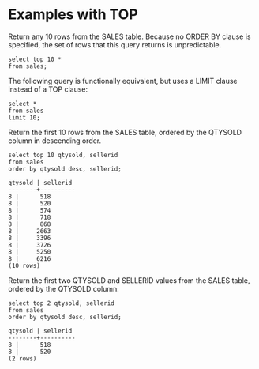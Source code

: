 # Examples with TOP<a name="r_Examples_with_TOP"></a>

Return any 10 rows from the SALES table\. Because no ORDER BY clause is specified, the set of rows that this query returns is unpredictable\.

```
select top 10 *
from sales;
```

The following query is functionally equivalent, but uses a LIMIT clause instead of a TOP clause:

```
select *
from sales
limit 10;
```

Return the first 10 rows from the SALES table, ordered by the QTYSOLD column in descending order\.

```
select top 10 qtysold, sellerid 
from sales
order by qtysold desc, sellerid;

qtysold | sellerid
--------+----------
8 |      518
8 |      520
8 |      574
8 |      718
8 |      868
8 |     2663
8 |     3396
8 |     3726
8 |     5250
8 |     6216
(10 rows)
```

Return the first two QTYSOLD and SELLERID values from the SALES table, ordered by the QTYSOLD column:

```
select top 2 qtysold, sellerid
from sales
order by qtysold desc, sellerid;

qtysold | sellerid
--------+----------
8 |      518
8 |      520
(2 rows)
```